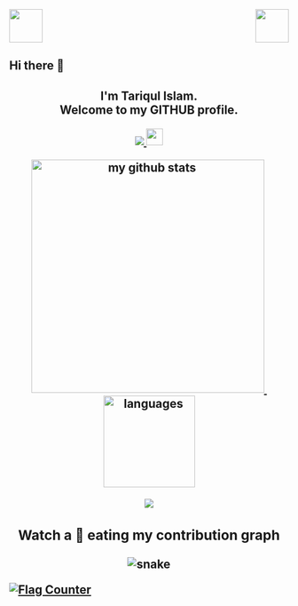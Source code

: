 <!-- top left -->
<div>
    <img src="https://emojis.slackmojis.com/emojis/images/1531849353/4244/blob-octopus.gif" width="60" height="60"/> 
    <img src="https://emojis.slackmojis.com/emojis/images/1531849353/4244/blob-octopus.gif" width="60" height="60" align="right"/> 
</div>




<!--
**tariqultais/tariqultais** is a ✨ _special_ ✨ repository because its `README.md` (this file) appears on your GitHub profile.

Here are some ideas to get you started:

- 🔭 I’m currently working on ...
- 🌱 I’m currently learning ...
- 👯 I’m looking to collaborate on ...
- 🤔 I’m looking for help with ...
- 💬 Ask me about ...
- 📫 How to reach me: ...
- 😄 Pronouns: ...
- ⚡ Fun fact: ...
-->
<p align="center"> <h2>Hi there 👋 <h2><p>

<p align="center">
I'm Tariqul Islam. <br> Welcome to my GITHUB profile.
<p>

<p align="center">
<a href="https://github.com/antonkomarev/github-profile-views-counter">
    <img src="https://komarev.com/ghpvc/?username=tariqultais">
</a>
<img src="https://media.giphy.com/media/WUlplcMpOCEmTGBtBW/giphy.gif" width="30">
<p>
    




<!-- status codes -->
<a align="center" href="https://tariqultais.github.io">
    <p align="center">
    <img src="https://github-readme-stats.vercel.app/api?username=tariqultais&show_icons=true&theme=tokyonight" alt="my github stats" width="420"/>&nbsp;<img src="https://github-readme-stats.vercel.app/api/top-langs/?username=tariqultais&layout=compact&theme=tokyonight" alt="languages" height="165">
    </p>
</a>

<!-- thropy -->
<a href="https://tariqultais.github.io">
    <p align="center">
        <img src="https://github-profile-trophy.vercel.app/?username=tariqultais&column=7&theme=onedark"/>
    </p>
</a>
<div>
    <h3 align="center"> Watch a 🐍 eating my contribution graph</h3>
<p align="center">
  <img src="https://github.com/sakshiisaxena/sakshiisaxena/blob/output/github-contribution-grid-snake.svg" alt="snake"></center>
</p>

</div>

<a href="https://info.flagcounter.com/CVBi"><img src="https://s11.flagcounter.com/count2/CVBi/bg_FFFFFF/txt_000000/border_CCCCCC/columns_2/maxflags_10/viewers_0/labels_0/pageviews_0/flags_0/percent_0/" alt="Flag Counter" border="0"></a>

